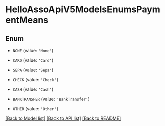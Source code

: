 # HelloAssoApiV5ModelsEnumsPaymentMeans


## Enum

* `NONE` (value: `'None'`)

* `CARD` (value: `'Card'`)

* `SEPA` (value: `'Sepa'`)

* `CHECK` (value: `'Check'`)

* `CASH` (value: `'Cash'`)

* `BANKTRANSFER` (value: `'BankTransfer'`)

* `OTHER` (value: `'Other'`)

[[Back to Model list]](../README.md#documentation-for-models) [[Back to API list]](../README.md#documentation-for-api-endpoints) [[Back to README]](../README.md)


